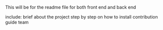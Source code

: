 This will be for the readme file for both front end and back end

include:
brief about the project
step by step on how to install
contribution guide
team
